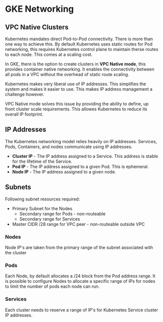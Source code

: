 # GKE Networking

## VPC Native Clusters

Kubernetes mandates direct Pod-to-Pod connectivity. There is more than one way to achieve this. By default Kubernetes uses static routes for Pod networking, this requires Kubernetes control plane to maintain therse routes to each node. This comes at a scaling cost.

In GKE, there is the option to create clusters in **VPC Native mode**, this provides container native networking.
It enables the connectivity between all pods in a VPC without the overhead of static route scaling.

Kubernetes makes very liberal use of IP addresses. This simplifies the system and makes it easier to use. This makes IP address management a challenge however.

VPC Native mode solves this issue by providing the ability to define, up front cluster scale requirements. This allowes Kubernetes to reduce its overall IP footprint.

## IP Addresses

The Kubernetes networking model relies heavily on IP addresses. Services, Pods, Containers, and nodes communicate using IP addresses.

- **Cluster IP** - The IP address assigned to a Service. This address is stable for the lifetime of the Service.
- **Pod IP** - The IP address assigned to a given Pod. This is ephemeral.
- **Node IP** - The IP address assigned to a given node.

## Subnets

Following subnet resources required:

- Primary Subnet for the Nodes
    - Secondary range for Pods - non-routeable
    - Secondary range for Services
- Master CIDR /28 range for VPC peer - non-routeable outside VPC

### Nodes

Node IP's are taken from the primary range of the subnet associated with the cluster

### Pods

Each Node, by default allocates a /24 block from the Pod address range.
It is possible to configure Nodes to allocate a specific range of IPs for nodes to limit the number of pods each node can run.

### Services

Each cluster needs to reserve a range of IP's for Kubernetes Service cluster IP addresses.
